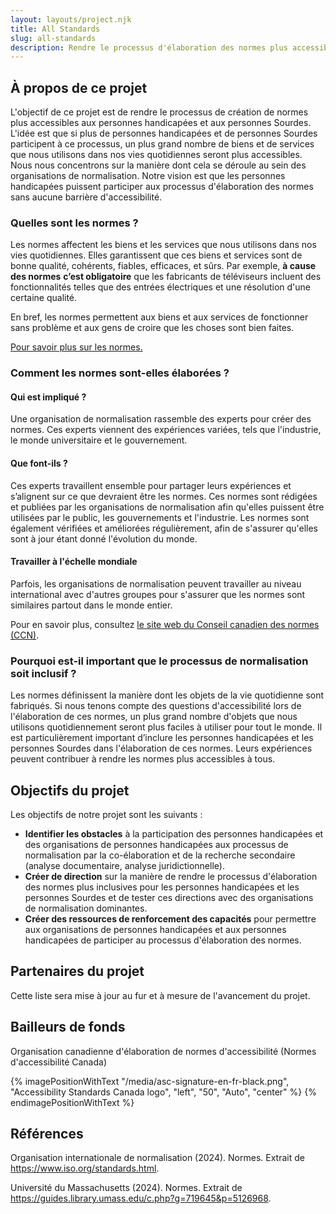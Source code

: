 ```yaml
---
layout: layouts/project.njk
title: All Standards
slug: all-standards
description: Rendre le processus d'élaboration des normes plus accessible aux personnes handicapées et aux personnes Sourdes.
---
```

## À propos de ce projet

L'objectif de ce projet est de rendre le processus de création de normes plus accessibles aux personnes handicapées et aux personnes Sourdes. L'idée est que si plus de personnes handicapées et de personnes Sourdes participent à ce processus, un plus grand nombre de biens et de services que nous utilisons dans nos vies quotidiennes seront plus accessibles. Nous nous concentrons sur la manière dont cela se déroule au sein des organisations de normalisation. Notre vision est que les personnes handicapées puissent participer aux processus d'élaboration des normes sans aucune barrière d'accessibilité.

### Quelles sont les normes ?

Les normes affectent les biens et les services que nous utilisons dans nos vies quotidiennes. Elles garantissent que ces biens et services sont de bonne qualité, cohérents, fiables, efficaces, et sûrs. Par exemple, **à cause des normes** **c’est obligatoire** que les fabricants de téléviseurs incluent des fonctionnalités telles que des entrées électriques et une résolution d'une certaine qualité.

En bref, les normes permettent aux biens et aux services de fonctionner sans problème et aux gens de croire que les choses sont bien faites.

[Pour savoir plus sur les normes.](https://youtu.be/S47SCjCYJHo?si=VY\_Y8Yv4Z4kmKDcG)

### Comment les normes sont-elles élaborées ?

#### Qui est impliqué ?

Une organisation de normalisation rassemble des experts pour créer des normes. Ces experts viennent des expériences variées, tels que l'industrie, le monde universitaire et le gouvernement.

#### Que font-ils ?

Ces experts travaillent ensemble pour partager leurs expériences et s’alignent sur ce que devraient être les normes. Ces normes sont rédigées et publiées par les organisations de normalisation afin qu'elles puissent être utilisées par le public, les gouvernements et l'industrie. Les normes sont également vérifiées et améliorées régulièrement, afin de s'assurer qu'elles sont à jour étant donné l'évolution du monde.

#### Travailler à l'échelle mondiale

Parfois, les organisations de normalisation peuvent travailler au niveau international avec d'autres groupes pour s'assurer que les normes sont similaires partout dans le monde entier.

Pour en savoir plus, consultez [le site web du Conseil canadien des normes (CCN)](https://ccn-scc.ca/normes/processus-delaboration-de-normes/elaboration-de-normes-nationales).

### Pourquoi est-il important que le processus de normalisation soit inclusif ?

Les normes définissent la manière dont les objets de la vie quotidienne sont fabriqués. Si nous tenons compte des questions d'accessibilité lors de l'élaboration de ces normes, un plus grand nombre d'objets que nous utilisons quotidiennement seront plus faciles à utiliser pour tout le monde. Il est particulièrement important d’inclure les personnes handicapées et les personnes Sourdes dans l'élaboration de ces normes. Leurs expériences peuvent contribuer à rendre les normes plus accessibles à tous.

## Objectifs du projet

Les objectifs de notre projet sont les suivants :

* **Identifier les obstacles** à la participation des personnes handicapées et des organisations de personnes handicapées aux processus de normalisation par la co-élaboration et de la recherche secondaire (analyse documentaire, analyse juridictionnelle).
* **Créer de direction** sur la manière de rendre le processus d'élaboration des normes plus inclusives pour les personnes handicapées et les personnes Sourdes et de tester ces directions avec des organisations de normalisation dominantes.
* **Créer des ressources de renforcement des capacités** pour permettre aux organisations de personnes handicapées et aux personnes handicapées de participer au processus d'élaboration des normes.

## Partenaires du projet

Cette liste sera mise à jour au fur et à mesure de l'avancement du projet.

## Bailleurs de fonds

Organisation canadienne d'élaboration de normes d'accessibilité (Normes d'accessibilité Canada)

{% imagePositionWithText "/media/asc-signature-en-fr-black.png", "Accessibility Standards Canada logo", "left", "50", "Auto", "center" %}
{% endimagePositionWithText %}

## Références

Organisation internationale de normalisation (2024). Normes. Extrait de <https://www.iso.org/standards.html>.

Université du Massachusetts (2024). Normes. Extrait de <https://guides.library.umass.edu/c.php?g=719645&p=5126968>.
